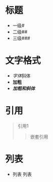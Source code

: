 # 标题 
- 一级# 
- 二级## 
- 三级###
# 文字格式
- *字体*斜体
- **加粗**
- ***加粗和斜体***
# 引用
> 引用1
>> 嵌套引用
# 列表
- 列表
  列表
